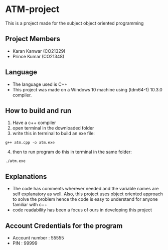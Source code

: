 # ATM-project
This is a project made for the subject object oriented programming

## Project Members
* Karan Kanwar (CO21329)
* Prince Kumar (CO21348)

## Language
* The language used is C++
* This project was made on a Windows 10 machine using (tdm64-1) 10.3.0 compiler.

## How to build and run
1. Have a c++ compiler
2. open terminal in the downloaded folder
3. write this in terminal to build an exe file:
```
g++ atm.cpp -o atm.exe
```
4. then to run program do this in terminal in the same folder:
```
./atm.exe
```

## Explanations
* The code has comments wherever needed and the variable names are self explanatory as well. Also, this project uses object oriented approach to solve the problem hence the code is easy to understand for anyone familiar with c++
* code readability has been a focus of ours in developing this project

## Account Credentials for the program
* Account number : 55555
* PIN : 99999
